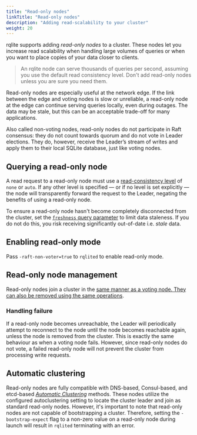 ```yaml
---
title: "Read-only nodes"
linkTitle: "Read-only nodes"
description: "Adding read-scalability to your cluster"
weight: 20
---
```


rqlite supports adding _read-only nodes_ to a cluster. These nodes let you increase read scalability when handling large volumes of queries or when you want to place copies of your data closer to clients.

>An rqlite node can serve thousands of queries per second, assuming you use the default read consistency level. Don't add read-only nodes unless you are sure you need them.

Read-only nodes are especially useful at the network edge. If the link between the edge and voting nodes is slow or unreliable, a read-only node at the edge can continue serving queries locally, even during outages. The data may be stale, but this can be an acceptable trade-off for many applications.

Also called non-voting nodes, read-only nodes do not participate in Raft consensus: they do not count towards quorum and do not vote in Leader elections. They do, however, receive the Leader’s stream of writes and apply them to their local SQLite database, just like voting nodes.

## Querying a read-only node
A read request to a read-only node must use a [read-consistency level](/docs/api/read-consistency/) of `none` or `auto`. If any other level is specified — or if no level is set explicitly — the node will transparently forward the request to the Leader, negating the benefits of using a read-only node.

To ensure a read-only node hasn't become completely disconnected from the cluster, set the [`freshness` query parameter](/docs/api/read-consistency/#limiting-read-staleness) to limit data staleness. If you do not do this, you risk receiving significantly out-of-date i.e. _stale_ data.

## Enabling read-only mode
Pass `-raft-non-voter=true` to `rqlited` to enable read-only mode.

## Read-only node management
Read-only nodes join a cluster in the [same manner as a voting node. They can also be removed using the same operations](/docs/clustering/).

### Handling failure
If a read-only node becomes unreachable, the Leader will periodically attempt to reconnect to the node until the node becomes reachable again, unless the node is removed from the cluster. This is exactly the same behaviour as when a voting node fails. However, since read-only nodes do not vote, a failed read-only node will not prevent the cluster from processing write requests.

## Automatic clustering
Read-only nodes are fully compatible with DNS-based, Consul-based, and etcd-based [_Automatic Clustering_](/docs/clustering/automatic-clustering/) methods. These nodes utilize the configured autoclustering setting to locate the cluster leader and join as standard read-only nodes. However, it's important to note that read-only nodes are not capable of bootstrapping a cluster. Therefore, setting the `-bootstrap-expect` flag to a non-zero value on a read-only node during launch will result in `rqlited` terminating with an error.
